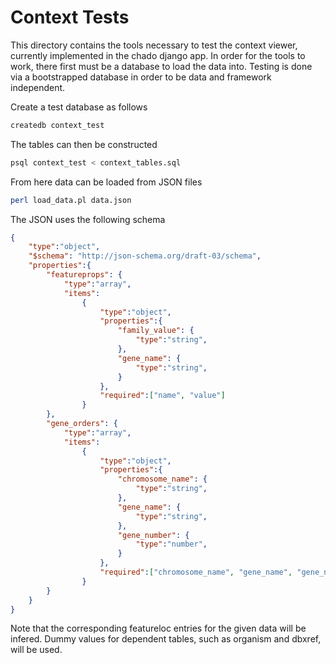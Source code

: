 Context Tests
=============

This directory contains the tools necessary to test the context viewer, currently implemented in the chado django app.
In order for the tools to work, there first must be a database to load the data into.
Testing is done via a bootstrapped database in order to be data and framework independent.

Create a test database as follows

```bash
createdb context_test
```

The tables can then be constructed

```bash
psql context_test < context_tables.sql
```

From here data can be loaded from JSON files

```bash
perl load_data.pl data.json
```

The JSON uses the following schema

```json
{
    "type":"object",
    "$schema": "http://json-schema.org/draft-03/schema",
    "properties":{
        "featureprops": {
            "type":"array",
            "items":
                {
                    "type":"object",
                    "properties":{
                        "family_value": {
                            "type":"string",
                        },
                        "gene_name": {
                            "type":"string",
                        }
                    },
                    "required":["name", "value"]
                }
        },
        "gene_orders": {
            "type":"array",
            "items":
                {
                    "type":"object",
                    "properties":{
                        "chromosome_name": {
                            "type":"string",
                        },
                        "gene_name": {
                            "type":"string",
                        },
                        "gene_number": {
                            "type":"number",
                        }
                    },
                    "required":["chromosome_name", "gene_name", "gene_number"]
                }
        }
    }
}
```

Note that the corresponding featureloc entries for the given data will be infered.
Dummy values for dependent tables, such as organism and dbxref, will be used.

